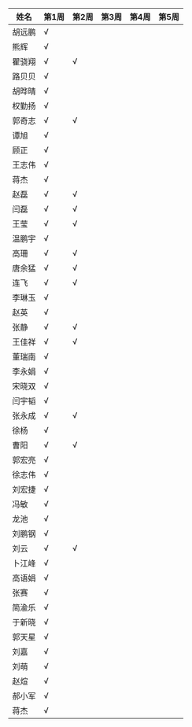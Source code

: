 |姓名| 第1周|第2周|第3周|第4周|第5周|
|----|----|----|----|----|----|
|胡远鹏|√|||||
|熊辉|√|||||
|瞿骁翔|√|√||||
|路贝贝|√|||||
|胡晔晴|√|||||
|权勤扬|√|||||
|郭奇志|√|√||||
|谭旭|√|||||
|顾正|√|||||
|王志伟|√|||||
|蒋杰|√|||||
|赵磊|√|√||||
|闫磊|√|√||||
|王莹|√|√||||
|温鹏宇|√|||||
|高珊|√|√||||
|唐余猛|√|√||||
|连飞|√|√||||
|李琳玉|√|||||
|赵英|√|||||
|张静|√|√||||
|王佳祥|√|√||||
|董瑞南|√|||||
|李永娟|√|||||
|宋晓双|√|||||
|闫宇韬|√|||||
|张永成|√|√||||
|徐杨|√|||||
|曹阳|√|√||||
|郭宏亮|√|||||
|徐志伟|√|||||
|刘宏捷|√|||||
|冯敏|√|||||
|龙池|√|||||
|刘鹏钢|√|||||
|刘云|√|√||||
|卜江峰|√|||||
|高语娟|√|||||
|张赛|√|||||
|简渝乐|√|||||
|于新晓|√|||||
|郭天星|√|||||
|刘嘉|√|||||
|刘萌|√|||||
|赵煊|√|||||
|郝小军|√|||||
|蒋杰|√|||||
